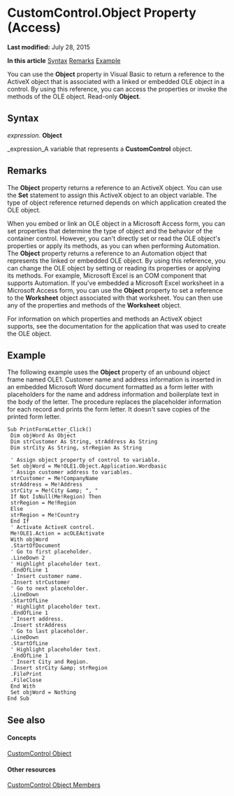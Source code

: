 
# CustomControl.Object Property (Access)

 **Last modified:** July 28, 2015

 **In this article**
 [Syntax](#sectionSection0)
 [Remarks](#sectionSection1)
 [Example](#sectionSection2)


You can use the  **Object** property in Visual Basic to return a reference to the ActiveX object that is associated with a linked or embedded OLE object in a control. By using this reference, you can access the properties or invoke the methods of the OLE object. Read-only **Object**.


## Syntax
<a name="sectionSection0"> </a>

 _expression_. **Object**

 _expression_A variable that represents a  **CustomControl** object.


## Remarks
<a name="sectionSection1"> </a>

The  **Object** property returns a reference to an ActiveX object. You can use the **Set** statement to assign this ActiveX object to an object variable. The type of object reference returned depends on which application created the OLE object.

When you embed or link an OLE object in a Microsoft Access form, you can set properties that determine the type of object and the behavior of the container control. However, you can't directly set or read the OLE object's properties or apply its methods, as you can when performing Automation. The  **Object** property returns a reference to an Automation object that represents the linked or embedded OLE object. By using this reference, you can change the OLE object by setting or reading its properties or applying its methods. For example, Microsoft Excel is an COM component that supports Automation. If you've embedded a Microsoft Excel worksheet in a Microsoft Access form, you can use the **Object** property to set a reference to the **Worksheet** object associated with that worksheet. You can then use any of the properties and methods of the **Worksheet** object.

For information on which properties and methods an ActiveX object supports, see the documentation for the application that was used to create the OLE object.


## Example
<a name="sectionSection2"> </a>

The following example uses the  **Object** property of an unbound object frame named OLE1. Customer name and address information is inserted in an embedded Microsoft Word document formatted as a form letter with placeholders for the name and address information and boilerplate text in the body of the letter. The procedure replaces the placeholder information for each record and prints the form letter. It doesn't save copies of the printed form letter.


```
Sub PrintFormLetter_Click() 
 Dim objWord As Object 
 Dim strCustomer As String, strAddress As String 
 Dim strCity As String, strRegion As String 
 
 ' Assign object property of control to variable. 
 Set objWord = Me!OLE1.Object.Application.Wordbasic 
 ' Assign customer address to variables. 
 strCustomer = Me!CompanyName 
 strAddress = Me!Address 
 strCity = Me!City &amp; ", " 
 If Not IsNull(Me!Region) Then 
 strRegion = Me!Region 
 Else 
 strRegion = Me!Country 
 End If 
 ' Activate ActiveX control. 
 Me!OLE1.Action = acOLEActivate 
 With objWord 
 .StartOfDocument 
 ' Go to first placeholder. 
 .LineDown 2 
 ' Highlight placeholder text. 
 .EndOfLine 1 
 ' Insert customer name. 
 .Insert strCustomer 
 ' Go to next placeholder. 
 .LineDown 
 .StartOfLine 
 ' Highlight placeholder text. 
 .EndOfLine 1 
 ' Insert address. 
 .Insert strAddress 
 ' Go to last placeholder. 
 .LineDown 
 .StartOfLine 
 ' Highlight placeholder text. 
 .EndOfLine 1 
 ' Insert City and Region. 
 .Insert strCity &amp; strRegion 
 .FilePrint 
 .FileClose 
 End With 
 Set objWord = Nothing 
End Sub
```


## See also
<a name="sectionSection2"> </a>


#### Concepts


 [CustomControl Object](a6ded8cf-4cf8-26ff-bade-f37a7ac52b02.md)
#### Other resources


 [CustomControl Object Members](3093550b-7994-fb58-044c-90e8da535f9d.md)
